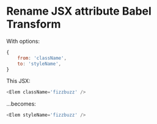 Rename JSX attribute Babel Transform
====================================

With options:
```js
{
	from: 'className',
	to: 'styleName',
}
```

This JSX:
```js
<Elem className='fizzbuzz' />
```

...becomes:
```js
<Elem styleName='fizzbuzz' />
```
